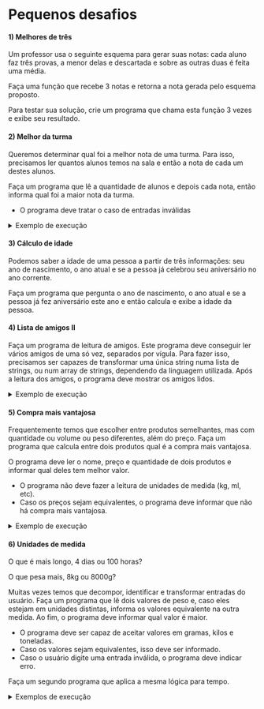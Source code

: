 # Pequenos desafios

#### 1) Melhores de três
Um professor usa o seguinte esquema para gerar suas notas: cada aluno faz três provas, a menor delas e descartada e sobre as outras duas é feita uma média.

Faça uma função que recebe 3 notas e retorna a nota gerada pelo esquema proposto.

Para testar sua solução, crie um programa que chama esta função 3 vezes e exibe seu resultado.

#### 2) Melhor da turma
Queremos determinar qual foi a melhor nota de uma turma. Para isso, precisamos ler quantos alunos temos na sala e então a nota de cada um destes alunos.

Faça um programa que lê a quantidade de alunos e depois cada nota, então informa qual foi a maior nota da turma.

- O programa deve tratar o caso de entradas inválidas

<details>
  <summary>Exemplo de execução</summary>

```
Melhor da turma

Quantos alunos há na turma? 3 

Digite a nota do aluno 1: 4,5

Digite a nota do aluno 2: 8b

Valor inválido!!
Digite a nota do aluno 2: 8

Digite a nota do aluno 3: 9,2

A melhor nota foi: 9,2
```
</details>

#### 3) Cálculo de idade
Podemos saber a idade de uma pessoa a partir de três informações: seu ano de nascimento, o ano atual e se a pessoa já celebrou seu aniversário no ano corrente.

Faça um programa que pergunta o ano de nascimento, o ano atual e se a pessoa já fez aniversário este ano e então calcula e exibe a idade da pessoa.

#### 4) Lista de amigos II
Faça um programa de leitura de amigos. Este programa deve conseguir ler vários amigos de uma só vez, separados por vígula. Para fazer isso, precisamos ser capazes de transformar uma única string numa lista de strings, ou num array de strings, dependendo da linguagem utilizada. Após a leitura dos amigos, o programa deve mostrar os amigos lidos.

<details>
  <summary>Exemplo de execução</summary>

```
Gerenciador de amigos

Digite alguns amigos, separados por vígula: Huguinho, Zezinho, Luisinho

Amigos lidos:
Huguinho
Zezinho
Luisinho
```
</details>

#### 5) Compra mais vantajosa
Frequentemente temos que escolher entre produtos semelhantes, mas com quantidade ou volume ou peso diferentes, além do preço. Faça um programa que calcula entre dois produtos qual é a compra mais vantajosa.

O programa deve ler o nome, preço e quantidade de dois produtos e informar qual deles tem melhor valor. 

- O programa não deve fazer a leitura de unidades de medida (kg, ml, etc).
- Caso os preços sejam equivalentes, o programa deve informar que não há compra mais vantajosa.

<details>
  <summary>Exemplo de execução</summary>

```
Compra mais vantajosa

Digite o nome do primeiro produto:
Toddy 400

Quanto custa Toddy 400?
4,50

Quanto vem do protudo?
400

Digite o nome do segundo produto:
Toddy 700

Quanto custa Toddy 700?
7,80

Quanto vem do protudo?
700

A compra mais vantajosa é: Toddy 700
```
</details>

#### 6) Unidades de medida
O que é mais longo, 4 dias ou 100 horas?

O que pesa mais, 8kg ou 8000g?

Muitas vezes temos que decompor, identificar e transformar entradas do usuário. Faça um programa que lê dois valores de peso e, caso eles estejam em unidades distintas, informa os valores equivalente na outra medida. Ao fim, o programa deve informar qual valor é maior. 

- O programa deve ser capaz de aceitar valores em gramas, kilos e toneladas. 
- Caso os valores sejam equivalentes, isso deve ser informado.
- Caso o usuário digite uma entrada inválida, o programa deve indicar erro.

Faça um segundo programa que aplica a mesma lógica para tempo.

<details>
  <summary>Exemplos de execução</summary>

```
Unidades de medida

Digite um valor de peso: 800g
Digite outro valor de peso: 4kg

Resultados:
- 800g corresponde a 0,8kg
- 4kg corresponde a 4000g

Logo, 4kg pesa mais que 800g
```
  
```
Unidades de medida

Digite um valor de peso: 7kg
Digite outro valor de peso: 4kg

7kg pesa mais que 4kg
```
```
Unidades de medida

Digite um valor de peso: 8t
Digite outro valor de peso: 8000kg

Resultados:
- 8t corresponde a 8000kg
- 8000kg corresponde a 8t

Logo, 8t pesa o mesmo que 8000kg
```
```
Unidades de medida

Digite um valor de peso: 8t
Digite outro valor de peso: 8000k

Dados inválidos!!!
```
</details>